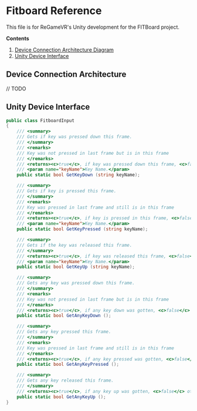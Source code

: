 # Fitboard Reference

This file is for ReGameVR's Unity development for the FITBoard project.

**Contents**

1. [Device Connection Architecture Diagram](Device-Connection-Architecture)
2. [Unity Device Interface](Unity-Device-Interface)

## Device Connection Architecture

// TODO

## Unity Device Interface

```c#
public class FitboardInput
{
	/// <summary>
	/// Gets if key was pressed down this frame.
	/// </summary>
	/// <remarks>
	/// Key was not pressed in last frame but is in this frame
	/// </remarks>
	/// <returns><c>true</c>, if key was pressed down this frame, <c>false</c> otherwise.</returns>
	/// <param name="keyName">Key Name.</param>
	public static bool GetKeyDown (string keyName);

	/// <summary>
	/// Gets if key is pressed this frame.
	/// </summary>
	/// <remarks>
	/// Key was pressed in last frame and still is in this frame
	/// </remarks>
	/// <returns><c>true</c>, if key is pressed in this frame, <c>false</c> otherwise.</returns>
	/// <param name="keyName">Key Name.</param>
	public static bool GetKeyPressed (string keyName);

	/// <summary>
	/// Gets if the key was released this frame.
	/// </summary>
	/// <returns><c>true</c>, if key was released this frame, <c>false</c> otherwise.</returns>
	/// <param name="keyName">Key Name.</param>
	public static bool GetKeyUp (string keyName);

	/// <summary>
	/// Gets any key was pressed down this frame.
	/// </summary>
	/// <remarks>
	/// Key was not pressed in last frame but is in this frame
	/// </remarks>
	/// <returns><c>true</c>, if any key down was gotten, <c>false</c> otherwise.</returns>
	public static bool GetAnyKeyDown ();

	/// <summary>
	/// Gets any key pressed this frame.
	/// </summary>
	/// <remarks>
	/// Key was pressed in last frame and still is in this frame
	/// </remarks>
	/// <returns><c>true</c>, if any key pressed was gotten, <c>false</c> otherwise.</returns>
	public static bool GetAnyKeyPressed ();

	/// <summary>
	/// Gets any key released this frame.
	/// </summary>
	/// <returns><c>true</c>, if any key up was gotten, <c>false</c> otherwise.</returns>
	public static bool GetAnyKeyUp ();
}
```
